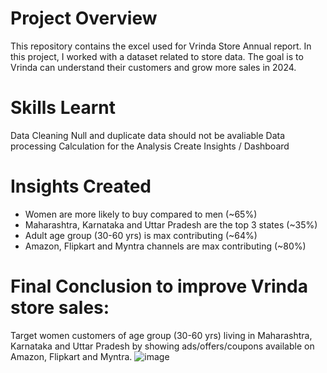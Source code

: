 # Project Overview
This repository contains the excel used for Vrinda Store Annual report. In this project, I worked with a dataset related to store data. The goal is to Vrinda can understand their customers and grow more sales in 2024.
 # Skills Learnt
 Data Cleaning
 Null and duplicate data should not be avaliable
 Data processing
 Calculation for the Analysis
 Create Insights / Dashboard
 # Insights Created
* Women are more likely to buy compared to men (~65%)
* Maharashtra, Karnataka and Uttar Pradesh are the top 3 states (~35%)
* Adult age group (30-60 yrs) is max contributing (~64%)
* Amazon, Flipkart and Myntra channels are max contributing (~80%)

 # Final Conclusion to improve Vrinda store sales:
Target women customers of age group (30-60 yrs) living in Maharashtra, Karnataka and Uttar Pradesh by showing ads/offers/coupons available on Amazon, Flipkart and Myntra.
![image](https://github.com/alpanakislay/Store-Annual-report/assets/170240674/5862ff44-0e98-4379-9e89-2f96c933a667)


